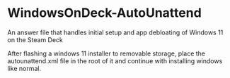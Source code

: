# WindowsOnDeck-AutoUnattend
An answer file that handles initial setup and app debloating of Windows 11 on the Steam Deck

After flashing a windows 11 installer to removable storage, place the autounattend.xml file in the root of it and continue with installing windows like normal.
